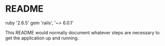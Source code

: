 # README

ruby '2.6.5'
gem 'rails', '~> 6.0.1'

This README would normally document whatever steps are necessary to get the
application up and running.


